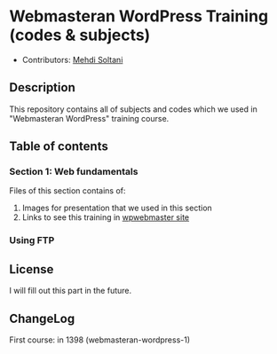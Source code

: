# Webmasteran WordPress Training (codes & subjects)

* Contributors: [Mehdi Soltani](https://github.com/msn60)



## Description
This repository contains all of subjects and codes which we used in "Webmasteran WordPress" training course.


## Table of contents

### Section 1: Web fundamentals 

Files of this section contains of:
1. Images for presentation that we used in this section
2. Links to see this training in [wpwebmaster site](https://wpwebmaster.ir)


### Using FTP


## License

I will fill out this part in the future. 

## ChangeLog

First course: in 1398 (webmasteran-wordpress-1)